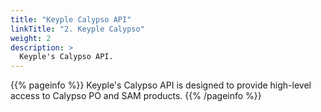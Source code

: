 ```yaml
---
title: "Keyple Calypso API"
linkTitle: "2. Keyple Calypso"
weight: 2
description: >
  Keyple's Calypso API.
---
```


{{% pageinfo %}}
Keyple's Calypso API is designed to provide high-level access to Calypso PO and SAM products.
{{% /pageinfo %}}